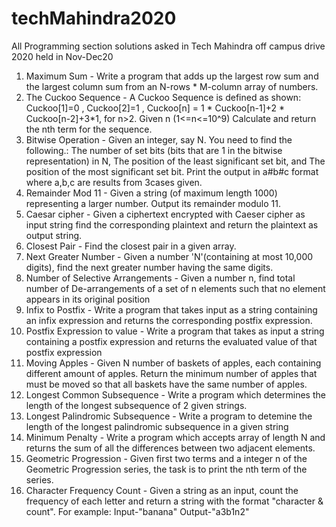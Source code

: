 # techMahindra2020
All Programming section solutions asked in Tech Mahindra off campus drive 2020 held in Nov-Dec20
1. Maximum Sum -  Write a program that adds up the largest row sum and the largest column sum from an N-rows * M-column array of numbers.
2. The Cuckoo Sequence - A Cuckoo Sequence is defined as shown: Cuckoo[1]=0 , Cuckoo[2]=1 , Cuckoo[n] = 1 * Cuckoo[n-1]+2 * Cuckoo[n-2]+3*1, for n>2. Given n (1<=n<=10^9) Calculate and return the nth term for the sequence.
3. Bitwise Operation - Given an integer, say N. You need to find the following.: The number of set bits (bits that are 1 in the bitwise representation) in N, The position of the least significant set bit, and The position of the most significant set bit. Print the output in a#b#c format where a,b,c are results from 3cases given.
4. Remainder Mod 11 - Given a string (of maximum length 1000) representing a larger number. Output its remainder modulo 11.
5. Caesar cipher - Given a ciphertext encrypted with Caeser cipher as input string find the corresponding plaintext and return the plaintext as output string.
6. Closest Pair - Find the closest pair in a given array.
7. Next Greater Number - Given a number 'N'(containing at most 10,000 digits), find the next greater number having the same digits.
8. Number of Selective Arrangements - Given a number n, find total number of De-arrangements of a set of n elements such that no element appears in its original position
9. Infix to Postfix - Write a program that takes input as a string containing an infix expression and returns the corresponding postfix expression.
10. Postfix Expression to value - Write a program that takes as input a string containing a postfix expression and returns the evaluated value of that postfix expression
11. Moving Apples - Given N number of baskets of apples, each containing different amount of apples. Return the minimum number of apples that must be moved so that all baskets have the same number of apples.
12. Longest Common Subsequence - Write a program which determines the length of the longest subsequence of 2 given strings.
13. Longest Palindromic Subsequence - Write a program to detemine the length of the longest palindromic subsequence in a given string
14. Minimum Penalty - Write a program which accepts array of length N and returns the sum of all the differences between two adjacent elements.
15. Geometric Progression - Given first two terms and a integer n of the Geometric Progression series, the task is to print the nth term of the series.
16. Character Frequency Count - Given a string as an input, count the frequency of each letter and return a string with the format "character & count". For example: Input-"banana" Output-"a3b1n2"

